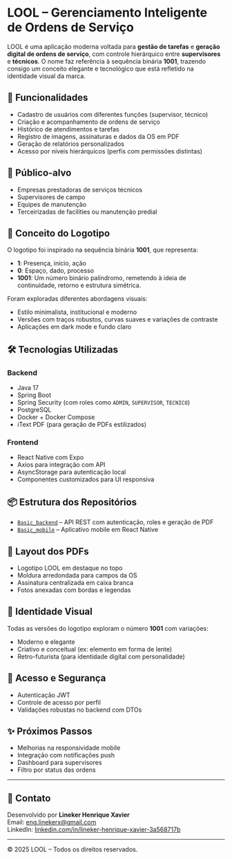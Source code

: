 
# LOOL – Gerenciamento Inteligente de Ordens de Serviço

LOOL é uma aplicação moderna voltada para **gestão de tarefas** e **geração digital de ordens de serviço**, com controle hierárquico entre **supervisores** e **técnicos**. O nome faz referência à sequência binária **1001**, trazendo consigo um conceito elegante e tecnológico que está refletido na identidade visual da marca.

## 📱 Funcionalidades

- Cadastro de usuários com diferentes funções (supervisor, técnico)
- Criação e acompanhamento de ordens de serviço
- Histórico de atendimentos e tarefas
- Registro de imagens, assinaturas e dados da OS em PDF
- Geração de relatórios personalizados
- Acesso por níveis hierárquicos (perfis com permissões distintas)

## 💼 Público-alvo

- Empresas prestadoras de serviços técnicos
- Supervisores de campo
- Equipes de manutenção
- Terceirizadas de facilities ou manutenção predial

## 🧠 Conceito do Logotipo

O logotipo foi inspirado na sequência binária **1001**, que representa:
- **1**: Presença, início, ação
- **0**: Espaço, dado, processo
- **1001**: Um número binário palíndromo, remetendo à ideia de continuidade, retorno e estrutura simétrica.

Foram exploradas diferentes abordagens visuais:
- Estilo minimalista, institucional e moderno
- Versões com traços robustos, curvas suaves e variações de contraste
- Aplicações em dark mode e fundo claro

## 🛠️ Tecnologias Utilizadas

### Backend
- Java 17
- Spring Boot
- Spring Security (com roles como `ADMIN`, `SUPERVISOR`, `TECNICO`)
- PostgreSQL
- Docker + Docker Compose
- iText PDF (para geração de PDFs estilizados)

### Frontend
- React Native com Expo
- Axios para integração com API
- AsyncStorage para autenticação local
- Componentes customizados para UI responsiva

## 📦 Estrutura dos Repositórios

- [`Basic_backend`](https://github.com/SEU_USUARIO/Basic_backend) – API REST com autenticação, roles e geração de PDF
- [`Basic_mobile`](https://github.com/SEU_USUARIO/Basic_mobile) – Aplicativo mobile em React Native

## 🧾 Layout dos PDFs

- Logotipo LOOL em destaque no topo
- Moldura arredondada para campos da OS
- Assinatura centralizada em caixa branca
- Fotos anexadas com bordas e legendas

## 📸 Identidade Visual

Todas as versões do logotipo exploram o número **1001** com variações:
- Moderno e elegante
- Criativo e conceitual (ex: elemento em forma de lente)
- Retro-futurista (para identidade digital com personalidade)

## 🔐 Acesso e Segurança

- Autenticação JWT
- Controle de acesso por perfil
- Validações robustas no backend com DTOs

## ✨ Próximos Passos

- Melhorias na responsividade mobile
- Integração com notificações push
- Dashboard para supervisores
- Filtro por status das ordens

---

## 📧 Contato

Desenvolvido por **Lineker Henrique Xavier**  
Email: eng.linekerx@gmail.com  
LinkedIn: [linkedin.com/in/lineker-henrique-xavier-3a568717b](https://www.linkedin.com/in/lineker-henrique-xavier-3a568717b/)

---

© 2025 LOOL – Todos os direitos reservados.
